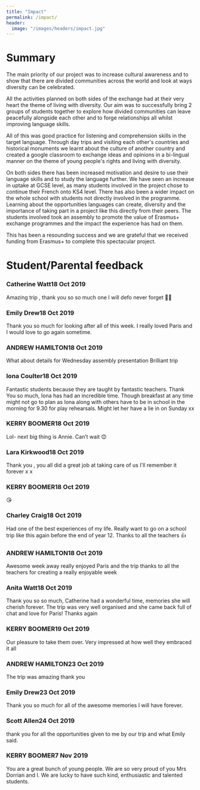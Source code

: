 ```yaml
---
title: "Impact"
permalink: /impact/
header:
  image: "/images/headers/impact.jpg"
---
```


# Summary

The main priority of our project was to increase cultural awareness and to show that there are divided communities across the world and look at ways diversity can be celebrated.

All the activities planned on both sides of the exchange had at their very heart the theme of living with diversity. Our aim was to successfully bring 2 groups of students together to explore how divided communities can leave peacefully alongside each other and to forge relationships all whilst improving language skills.

All of this was good practice for listening and comprehension skills in the target language. Through day trips and visiting each other's countries and historical monuments we learnt about the culture of another country and created a google classroom to exchange ideas and opinions in a bi-lingual manner on the theme of young people's rights and living with diversity.

On both sides there has been increased motivation and desire to use their language skills and to study the language further. We have seen an increase in uptake at GCSE level, as many students involved in the project chose to continue their French onto KS4 level. There has also been a wider impact on the whole school with students not directly involved in the programme. Learning about the opportunities languages can create, diversity and the importance of taking part in a project like this directly from their peers. The students involved took an assembly to promote the value of Erasmus+ exchange programmes and the impact the experience has had on them.

This has been a resounding success and we are grateful that we received funding from Erasmus+ to complete this spectacular project.

# Student/Parental feedback

### Catherine Watt18 Oct 2019

Amazing trip , thank you so so much one I will defo never forget 💋💋

### Emily Drew18 Oct 2019

Thank you so much for looking after all of this week. I really loved Paris and I would love to go again sometime.

### ANDREW HAMILTON18 Oct 2019

What about details for Wednesday assembly presentation Brilliant trip

### Iona Coulter18 Oct 2019

Fantastic students because they are taught by fantastic teachers. Thank You so much, Iona has had an incredible time. Though breakfast at any time might not go to plan as Iona along with others have to be in school in the morning for 9.30 for play rehearsals. Might let her have a lie in on Sunday xx

### KERRY BOOMER18 Oct 2019

Lol- next big thing is Annie. Can’t wait 😊

### Lara Kirkwood18 Oct 2019

Thank you , you all did a great job at taking care of us I'll remember it forever x x

### KERRY BOOMER18 Oct 2019

😘

### Charley Craig18 Oct 2019

Had one of the best experiences of my life. Really want to go on a school trip like this again before the end of year 12. Thanks to all the teachers 👍

### ANDREW HAMILTON18 Oct 2019

Awesome week away really enjoyed Paris and the trip thanks to all the teachers for creating a really enjoyable week

### Anita Watt18 Oct 2019

Thank you so so much, Catherine had a wonderful time, memories she will cherish forever. The trip was very well organised and she came back full of chat and love for Paris! Thanks again

### KERRY BOOMER19 Oct 2019

Our pleasure to take them over. Very impressed at how well they embraced it all

### ANDREW HAMILTON23 Oct 2019

The trip was amazing thank you

### Emily Drew23 Oct 2019

Thank you so much for all of the awesome memories I will have forever.

### Scott Allen24 Oct 2019

thank you for all the opportunities given to me by our trip and what Emily said.

### KERRY BOOMER7 Nov 2019

You are a great bunch of young people. We are so very proud of you Mrs Dorrian and I. We are lucky to have such kind, enthusiastic and talented students.
